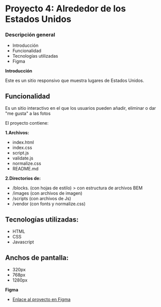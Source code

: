 # Proyecto 4: Alrededor de los Estados Unidos

### Descripción general

- Introducción
- Funcionalidad
- Tecnologías utilizadas
- Figma

**Introducción**

Este es un sitio responsivo que muestra lugares de Estados Unidos.

## Funcionalidad

Es un sitio interactivo en el que los usuarios pueden añadir, eliminar o dar "me gusta" a las fotos

El proyecto contiene:

**1.Archivos:**

- index.html
- index.css
- script.js
- validate.js
- normalize.css
- README.md

**2.Directorios de:**

- /blocks. (con hojas de estilo) > con estructura de archivos BEM
- /images (con archivos de imagen)
- /scripts (con archivos de Js)
- /vendor (con fonts y normalize.css)

## Tecnologías utilizadas:

- HTML
- CSS
- Javascript

## Anchos de pantalla:

- 320px
- 768px
- 1280px

**Figma**

- [Enlace al proyecto en Figma](https://www.figma.com/file/q6VzQ3sOxYayyiuA8KYGI5/WEB%2C-Sprint-6%3A-Around-The-U.S.-ESP?node-id=4702%3A2)
